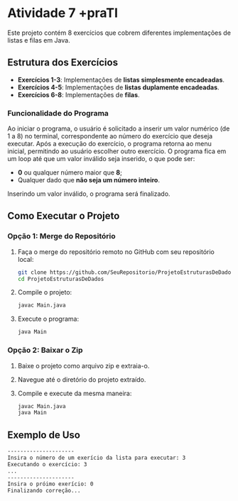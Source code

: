 # Atividade 7 +praTI

Este projeto contém 8 exercícios que cobrem diferentes implementações de listas e filas em Java.

## Estrutura dos Exercícios

- **Exercícios 1-3**: Implementações de **listas simplesmente encadeadas**.
- **Exercícios 4-5**: Implementações de **listas duplamente encadeadas**.
- **Exercícios 6-8**: Implementações de **filas**.

### Funcionalidade do Programa

Ao iniciar o programa, o usuário é solicitado a inserir um valor numérico (de 1 a 8) no terminal, correspondente ao número do exercício que deseja executar. Após a execução do exercício, o programa retorna ao menu inicial, permitindo ao usuário escolher outro exercício. O programa fica em um loop até que um valor inválido seja inserido, o que pode ser:

- **0** ou qualquer número maior que **8**;
- Qualquer dado que **não seja um número inteiro**.

Inserindo um valor inválido, o programa será finalizado.

## Como Executar o Projeto

### Opção 1: Merge do Repositório

1. Faça o merge do repositório remoto no GitHub com seu repositório local:
   ```bash
   git clone https://github.com/SeuRepositorio/ProjetoEstruturasDeDados.git
   cd ProjetoEstruturasDeDados

2. Compile o projeto:
   ```bash
   javac Main.java
   ```

3. Execute o programa:
   ```bash
   java Main
   ```

### Opção 2: Baixar o Zip

1. Baixe o projeto como arquivo zip e extraia-o.

2. Navegue até o diretório do projeto extraído.

3. Compile e execute da mesma maneira:
   ```bash
   javac Main.java
   java Main
   ```

## Exemplo de Uso

```bash
---------------------
Insira o número de um exerício da lista para executar: 3
Executando o exercício: 3
...
---------------------
Insira o próimo exerício: 0
Finalizando correção...
```
